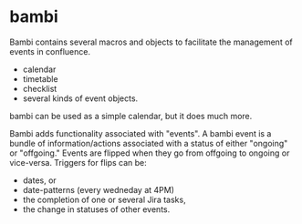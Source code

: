 # bambi
Bambi contains several macros and objects to facilitate the management of events in confluence.
- calendar
- timetable
- checklist
- several kinds of event objects. 

bambi can be used as a simple calendar, but it does much more. 

Bambi adds functionality associated with "events". A bambi event is a bundle of information/actions associated with a status of either "ongoing" or "offgoing." Events are flipped when they go from offgoing to ongoing or vice-versa. Triggers for flips can be:

- dates, or 
- date-patterns (every wedneday at 4PM) 
- the completion of one or several Jira tasks, 
- the change in statuses of other events. 


